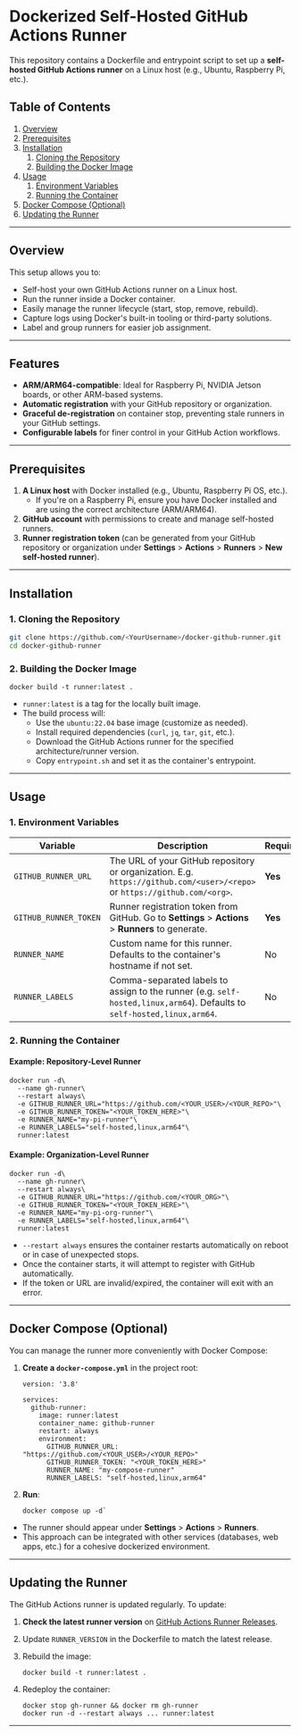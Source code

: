 Dockerized Self-Hosted GitHub Actions Runner
============================================

This repository contains a Dockerfile and entrypoint script to set up a **self-hosted GitHub Actions runner** on a Linux host (e.g., Ubuntu, Raspberry Pi, etc.).

Table of Contents
-----------------

1.  [Overview](#overview)
2.  [Prerequisites](#prerequisites)
3.  [Installation](#installation)
    1.  [Cloning the Repository](#1-cloning-the-repository)
    2.  [Building the Docker Image](#2-building-the-docker-image)
4.  [Usage](#usage)
    1.  [Environment Variables](#1-environment-variables)
    2.  [Running the Container](#2-running-the-container)
5.  [Docker Compose (Optional)](#docker-compose-optional)
6.  [Updating the Runner](#updating-the-runner)

* * * * *

Overview
--------

This setup allows you to:

-   Self-host your own GitHub Actions runner on a Linux host.
-   Run the runner inside a Docker container.
-   Easily manage the runner lifecycle (start, stop, remove, rebuild).
-   Capture logs using Docker's built-in tooling or third-party solutions.
-   Label and group runners for easier job assignment.

* * * * *

Features
--------

-   **ARM/ARM64-compatible**: Ideal for Raspberry Pi, NVIDIA Jetson boards, or other ARM-based systems.
-   **Automatic registration** with your GitHub repository or organization.
-   **Graceful de-registration** on container stop, preventing stale runners in your GitHub settings.
-   **Configurable labels** for finer control in your GitHub Action workflows.

* * * * *

Prerequisites
-------------

1.  **A Linux host** with Docker installed (e.g., Ubuntu, Raspberry Pi OS, etc.).
    -   If you're on a Raspberry Pi, ensure you have Docker installed and are using the correct architecture (ARM/ARM64).
2.  **GitHub account** with permissions to create and manage self-hosted runners.
3.  **Runner registration token** (can be generated from your GitHub repository or organization under **Settings** > **Actions** > **Runners** > **New self-hosted runner**).

* * * * *

Installation
------------

### 1\. Cloning the Repository

```bash
git clone https://github.com/<YourUsername>/docker-github-runner.git
cd docker-github-runner
```

### 2\. Building the Docker Image

```
docker build -t runner:latest .
```

-   `runner:latest` is a tag for the locally built image.
-   The build process will:
    -   Use the `ubuntu:22.04` base image (customize as needed).
    -   Install required dependencies (`curl`, `jq`, `tar`, `git`, etc.).
    -   Download the GitHub Actions runner for the specified architecture/runner version.
    -   Copy `entrypoint.sh` and set it as the container's entrypoint.

* * * * *

Usage
-----

### 1\. Environment Variables

| Variable | Description | Required |
| --- | --- | --- |
| `GITHUB_RUNNER_URL` | The URL of your GitHub repository or organization. E.g. `https://github.com/<user>/<repo>` or `https://github.com/<org>`. | **Yes** |
| `GITHUB_RUNNER_TOKEN` | Runner registration token from GitHub. Go to **Settings** > **Actions** > **Runners** to generate. | **Yes** |
| `RUNNER_NAME` | Custom name for this runner. Defaults to the container's hostname if not set. | No |
| `RUNNER_LABELS` | Comma-separated labels to assign to the runner (e.g. `self-hosted,linux,arm64`). Defaults to `self-hosted,linux,arm64`. | No |

### 2\. Running the Container

#### Example: Repository-Level Runner

```
docker run -d\
  --name gh-runner\
  --restart always\
  -e GITHUB_RUNNER_URL="https://github.com/<YOUR_USER>/<YOUR_REPO>"\
  -e GITHUB_RUNNER_TOKEN="<YOUR_TOKEN_HERE>"\
  -e RUNNER_NAME="my-pi-runner"\
  -e RUNNER_LABELS="self-hosted,linux,arm64"\
  runner:latest
  ```

#### Example: Organization-Level Runner

```
docker run -d\
  --name gh-runner\
  --restart always\
  -e GITHUB_RUNNER_URL="https://github.com/<YOUR_ORG>"\
  -e GITHUB_RUNNER_TOKEN="<YOUR_TOKEN_HERE>"\
  -e RUNNER_NAME="my-pi-org-runner"\
  -e RUNNER_LABELS="self-hosted,linux,arm64"\
  runner:latest
  ```

-   `--restart always` ensures the container restarts automatically on reboot or in case of unexpected stops.
-   Once the container starts, it will attempt to register with GitHub automatically.
-   If the token or URL are invalid/expired, the container will exit with an error.

* * * * *

Docker Compose (Optional)
-------------------------

You can manage the runner more conveniently with Docker Compose:

1.  **Create a `docker-compose.yml`** in the project root:

    ```
    version: '3.8'

    services:
      github-runner:
        image: runner:latest
        container_name: github-runner
        restart: always
        environment:
          GITHUB_RUNNER_URL: "https://github.com/<YOUR_USER>/<YOUR_REPO>"
          GITHUB_RUNNER_TOKEN: "<YOUR_TOKEN_HERE>"
          RUNNER_NAME: "my-compose-runner"
          RUNNER_LABELS: "self-hosted,linux,arm64"

2.  **Run**:

    ```
    docker compose up -d`

-   The runner should appear under **Settings** > **Actions** > **Runners**.
-   This approach can be integrated with other services (databases, web apps, etc.) for a cohesive dockerized environment.

* * * * *

Updating the Runner
-------------------

The GitHub Actions runner is updated regularly. To update:

1.  **Check the latest runner version** on [GitHub Actions Runner Releases](https://github.com/actions/runner/releases).

2.  Update `RUNNER_VERSION` in the Dockerfile to match the latest release.

3.  Rebuild the image:

    ```
    docker build -t runner:latest .

4.  Redeploy the container:

    ```
    docker stop gh-runner && docker rm gh-runner
    docker run -d --restart always ... runner:latest

* * * * *
